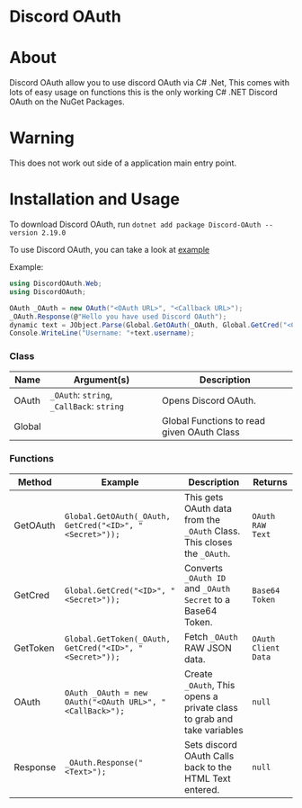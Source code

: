 # Discord OAuth

# About

Discord OAuth allow you to use discord OAuth via C# .Net, This comes with lots of easy usage on functions this is the only working C# .NET Discord OAuth on the NuGet Packages.

# Warning

This does not work out side of a application main entry point. 

# Installation and Usage

To download Discord OAuth, run `dotnet add package Discord-OAuth --version 2.19.0`

To use Discord OAuth, you can take a look at [example](#example)

Example:
```cs
using DiscordOAuth.Web;
using DiscordOAuth;

OAuth _OAuth = new OAuth("<OAuth URL>", "<Callback URL>");
_OAuth.Response(@"Hello you have used Discord OAuth");
dynamic text = JObject.Parse(Global.GetOAuth(_OAuth, Global.GetCred("<Client ID>", "<Client Secret>")).Result);
Console.WriteLine("Username: "+text.username);
```
### Class

| Name            	| Argument(s)                                 	| Description                                              	|
|-----------------	|---------------------------------------------	|----------------------------------------------------------	|
| OAuth							    	|	`_OAuth`:	`string`, `_CallBack`: `string`    | Opens Discord OAuth.						                               	|
| Global								  	| 																		                          	| Global Functions to read given OAuth Class														 	|

### Functions

| Method            	| Example                                 																 | Description                                                               	| Returns             	|
|-------------------	|--------------------------------------------------------- |----------------------------------------------------------------------------|---------------------	|
| GetOAuth						    	| `Global.GetOAuth(_OAuth, GetCred("<ID>", "<Secret>"));`  | This gets OAuth data from the `_OAuth` Class. This closes the `_OAuth`.    | `OAuth RAW Text`	 			|
| GetCred			        	| `Global.GetCred("<ID>", "<Secret>"));`																		 | Converts `_OAuth ID` and `_OAuth Secret` to a Base64 Token.																| `Base64 Token`    	  |
| GetToken									 	| `Global.GetToken(_OAuth, GetCred("<ID>", "<Secret>"));`  | Fetch `_OAuth` RAW JSON data.		                                  	         | `OAuth Client Data` 	|
| OAuth					        	| `OAuth _OAuth = new OAuth("<OAuth URL>", "<CallBack>");` | Create `_OAuth`, This opens a private class to grab and take variables     | `null`									     	|
| Response           | `_OAuth.Response("<Text>");`						      																 | Sets discord OAuth Calls back to the HTML Text entered.                    | `null`     										|
